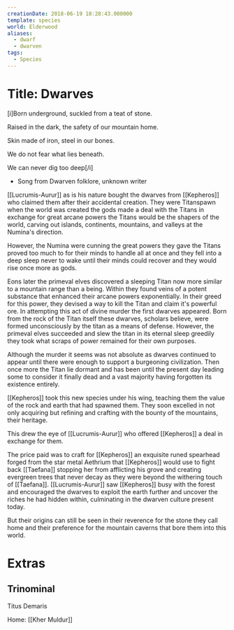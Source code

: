 ```yaml
---
creationDate: 2018-06-19 18:28:43.000000
template: species
world: Elderwood
aliases:
  - dwarf
  - dwarven
tags:
  - Species
---
```



# Title: Dwarves

[i]Born underground, suckled from a teat of stone.


Raised in the dark, the safety of our mountain home.


Skin made of iron, steel in our bones.


We do not fear what lies beneath.


We can never dig too deep[/i]


- Song from Dwarven folklore, unknown writer


[[Lucrumis-Aurur]] as is his nature bought the dwarves from [[Kepheros]] who claimed them after their accidental creation. They were Titanspawn when the world was created the gods made a deal with the Titans in exchange for great arcane powers the Titans would be the shapers of the world, carving out islands, continents, mountains, and valleys at the Numina's direction.

However, the Numina were cunning the great powers they gave the Titans proved too much to for their minds to handle all at once and they fell into a deep sleep never to wake until their minds could recover and they would rise once more as gods.

Eons later the primeval elves discovered a sleeping Titan now more similar to a mountain range than a being. Within they found veins of a potent substance that enhanced their arcane powers exponentially. In their greed for this power, they devised a way to kill the Titan and claim it's powerful ore. In attempting this act of divine murder the first dwarves appeared. Born from the rock of the Titan itself these dwarves, scholars believe, were formed unconsciously by the titan as a means of defense. However, the primeval elves succeeded and slew the titan in its eternal sleep greedily they took what scraps of power remained for their own purposes.

Although the murder it seems was not absolute as dwarves continued to appear until there were enough to support a burgeoning civilization. Then once more the Titan lie dormant and has been until the present day leading some to consider it finally dead and a vast majority having forgotten its existence entirely. 

[[Kepheros]] took this new species under his wing, teaching them the value of the rock and earth that had spawned them. They soon excelled in not only acquiring but refining and crafting with the bounty of the mountains, their heritage.

This drew the eye of [[Lucrumis-Aurur]] who offered [[Kepheros]] a deal in exchange for them.

 The price paid was to craft for [[Kepheros]] an exquisite runed spearhead forged from the star metal Aethrium that [[Kepheros]] would use to fight back [[Taefana]] stopping her from afflicting his grove and creating evergreen trees that never decay as they were beyond the withering touch of [[Taefana]]. [[Lucrumis-Aurur]] saw [[Kepheros]] busy with the forest and encouraged the dwarves to exploit the earth further and uncover the riches he had hidden within, culminating in the dwarven culture present today. 

But their origins can still be seen in their reverence for the stone they call home and their preference for the mountain caverns that bore them into this world.

# Extras


## Trinominal

Titus Demaris



Home: [[Kher Muldur]]